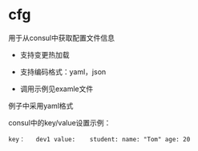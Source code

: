 # cfg用于从consul中获取配置文件信息  - 支持变更热加载- 支持编码格式：yaml，json- 调用示例见examle文件例子中采用yaml格式 consul中的key/value设置示例：`key：   dev1value:    student:              name: "Tom"              age: 20`